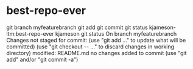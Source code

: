 # best-repo-ever
git branch myfeaturebranch
git add
git commit
git status
kjameson-ltm:best-repo-ever kjameson git status
On branch myfeaturebranch
Changes not staged for commit:
 (use "git add <file>..." to update what will be committed)
 (use "git checkout -- <file>..." to discard changes in working directory)
 modified: README.md
no changes added to commit (use "git add" and/or "git commit -a")
